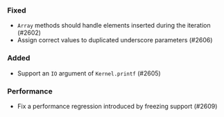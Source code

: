 <!--
### Internal
### Changed
### Added
### Removed
### Deprecated
### Performance
### Fixed
-->


### Fixed

- `Array` methods should handle elements inserted during the iteration (#2602)
- Assign correct values to duplicated underscore parameters (#2606)


### Added

- Support an `IO` argument of `Kernel.printf` (#2605)


### Performance

- Fix a performance regression introduced by freezing support (#2609)
